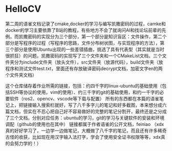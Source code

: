 # HelloCV
第二周的语雀文档记录了cmake,docker的学习与编写凯撒密码的过程，camke和docker的学习主要依靠了B站的教程，有些地方不会了就询问AI和找论坛前辈的先例，而凯撒密码的实现分为三个部分，第一个部分是知识盲区：文件操作，第二个部分是写程序的过程（写程序的思路，文件分布树状图，与实现程序的方法），第三个部分是使用Ubuntu出现的一些差错插曲，挑选了具有代表型（其实就是当时很抓狂）的问题。凯撒密码的实现写了三个文件夹和一个CMakeList文档，三个文件夹分为include文件夹（放头文件），src文件夹（放源代码），build文件夹（放程序和测试文件test.txt，里面还有存放破译密码decrypt文档，加密文字en的两个文件夹文档）









这个仓库储存着作业所需的链接，包括：约四千字的linux-ubuntu的基础使用（包括SSH等协议的使用，vim的使用）、约三千字的git的基础使用，和约一千字的必要软件（ros2、opencv、vscode等下载与配置）
所有的东西都在本篇的语雀笔记上，把链接输入搜索栏就好，写了八千多字儿的笔记和好多截图，本来想分成六篇文档，但实在不忍心把自己好不容易做好的完整的笔记分割开，最终还是之分成了三个文档，分别对应任务：ubuntu的学习，git的学习与关键软件的安装和环境调配（github的使用也在其中）
链接都属于作者语雀的公开文档，feiniao
（xdx真的好好学习了，一边学一边做笔记，大概做了八千字的笔记，而且还有许多稀奇古怪的收获，比如现在用汉字输入法打字，学会了使用安全证书权限等等，xdx真的会努力学的！）
